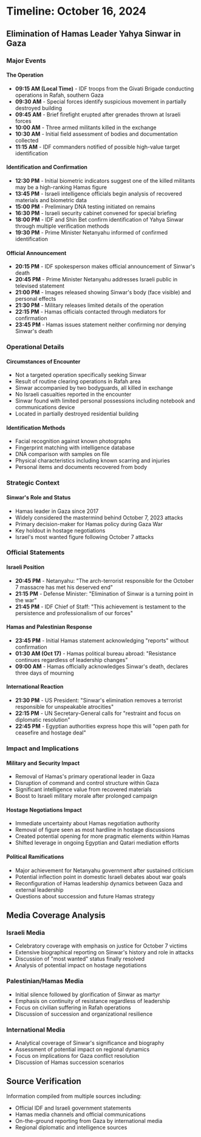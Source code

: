 # Timeline: October 16, 2024

## Elimination of Hamas Leader Yahya Sinwar in Gaza

### Major Events

#### The Operation
- **09:15 AM (Local Time)** - IDF troops from the Givati Brigade conducting operations in Rafah, southern Gaza
- **09:30 AM** - Special forces identify suspicious movement in partially destroyed building
- **09:45 AM** - Brief firefight erupted after grenades thrown at Israeli forces
- **10:00 AM** - Three armed militants killed in the exchange
- **10:30 AM** - Initial field assessment of bodies and documentation collected
- **11:15 AM** - IDF commanders notified of possible high-value target identification

#### Identification and Confirmation
- **12:30 PM** - Initial biometric indicators suggest one of the killed militants may be a high-ranking Hamas figure
- **13:45 PM** - Israeli intelligence officials begin analysis of recovered materials and biometric data
- **15:00 PM** - Preliminary DNA testing initiated on remains
- **16:30 PM** - Israeli security cabinet convened for special briefing
- **18:00 PM** - IDF and Shin Bet confirm identification of Yahya Sinwar through multiple verification methods
- **19:30 PM** - Prime Minister Netanyahu informed of confirmed identification

#### Official Announcement
- **20:15 PM** - IDF spokesperson makes official announcement of Sinwar's death
- **20:45 PM** - Prime Minister Netanyahu addresses Israeli public in televised statement
- **21:00 PM** - Images released showing Sinwar's body (face visible) and personal effects
- **21:30 PM** - Military releases limited details of the operation
- **22:15 PM** - Hamas officials contacted through mediators for confirmation
- **23:45 PM** - Hamas issues statement neither confirming nor denying Sinwar's death

### Operational Details

#### Circumstances of Encounter
- Not a targeted operation specifically seeking Sinwar
- Result of routine clearing operations in Rafah area
- Sinwar accompanied by two bodyguards, all killed in exchange
- No Israeli casualties reported in the encounter
- Sinwar found with limited personal possessions including notebook and communications device
- Located in partially destroyed residential building

#### Identification Methods
- Facial recognition against known photographs
- Fingerprint matching with intelligence database
- DNA comparison with samples on file
- Physical characteristics including known scarring and injuries
- Personal items and documents recovered from body

### Strategic Context

#### Sinwar's Role and Status
- Hamas leader in Gaza since 2017
- Widely considered the mastermind behind October 7, 2023 attacks
- Primary decision-maker for Hamas policy during Gaza War
- Key holdout in hostage negotiations
- Israel's most wanted figure following October 7 attacks

### Official Statements

#### Israeli Position
- **20:45 PM** - Netanyahu: "The arch-terrorist responsible for the October 7 massacre has met his deserved end"
- **21:15 PM** - Defense Minister: "Elimination of Sinwar is a turning point in the war"
- **21:45 PM** - IDF Chief of Staff: "This achievement is testament to the persistence and professionalism of our forces"

#### Hamas and Palestinian Response
- **23:45 PM** - Initial Hamas statement acknowledging "reports" without confirmation
- **01:30 AM (Oct 17)** - Hamas political bureau abroad: "Resistance continues regardless of leadership changes"
- **09:00 AM** - Hamas officially acknowledges Sinwar's death, declares three days of mourning

#### International Reaction
- **21:30 PM** - US President: "Sinwar's elimination removes a terrorist responsible for unspeakable atrocities"
- **22:15 PM** - UN Secretary-General calls for "restraint and focus on diplomatic resolution"
- **22:45 PM** - Egyptian authorities express hope this will "open path for ceasefire and hostage deal"

### Impact and Implications

#### Military and Security Impact
- Removal of Hamas's primary operational leader in Gaza
- Disruption of command and control structure within Gaza
- Significant intelligence value from recovered materials
- Boost to Israeli military morale after prolonged campaign

#### Hostage Negotiations Impact
- Immediate uncertainty about Hamas negotiation authority
- Removal of figure seen as most hardline in hostage discussions
- Created potential opening for more pragmatic elements within Hamas
- Shifted leverage in ongoing Egyptian and Qatari mediation efforts

#### Political Ramifications
- Major achievement for Netanyahu government after sustained criticism
- Potential inflection point in domestic Israeli debates about war goals
- Reconfiguration of Hamas leadership dynamics between Gaza and external leadership
- Questions about succession and future Hamas strategy

## Media Coverage Analysis

### Israeli Media
- Celebratory coverage with emphasis on justice for October 7 victims
- Extensive biographical reporting on Sinwar's history and role in attacks
- Discussion of "most wanted" status finally resolved
- Analysis of potential impact on hostage negotiations

### Palestinian/Hamas Media
- Initial silence followed by glorification of Sinwar as martyr
- Emphasis on continuity of resistance regardless of leadership
- Focus on civilian suffering in Rafah operations
- Discussion of succession and organizational resilience

### International Media
- Analytical coverage of Sinwar's significance and biography
- Assessment of potential impact on regional dynamics
- Focus on implications for Gaza conflict resolution
- Discussion of Hamas succession scenarios

## Source Verification

Information compiled from multiple sources including:
- Official IDF and Israeli government statements
- Hamas media channels and official communications
- On-the-ground reporting from Gaza by international media
- Regional diplomatic and intelligence sources